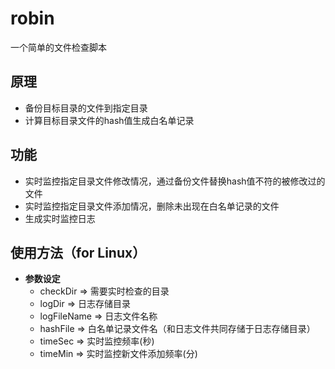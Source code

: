 # robin
一个简单的文件检查脚本
## 原理
  * 备份目标目录的文件到指定目录
  * 计算目标目录文件的hash值生成白名单记录
## 功能
  * 实时监控指定目录文件修改情况，通过备份文件替换hash值不符的被修改过的文件
  * 实时监控指定目录文件添加情况，删除未出现在白名单记录的文件
  * 生成实时监控日志
## 使用方法（for Linux）
  * __参数设定__
    * checkDir => 需要实时检查的目录
    * logDir => 日志存储目录
    * logFileName => 日志文件名称
    * hashFile => 白名单记录文件名（和日志文件共同存储于日志存储目录）
    * timeSec => 实时监控频率(秒)
    * timeMin => 实时监控新文件添加频率(分)
 
